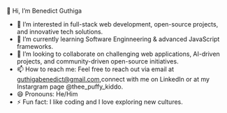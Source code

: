 👋 Hi, I’m Benedict Guthiga

- 👀 I’m interested in full-stack web development, open-source projects, and innovative tech solutions.
- 🌱 I’m currently learning  Software Enginneering & advanced JavaScript frameworks.
- 💞️ I’m looking to collaborate on challenging web applications, AI-driven projects, and community-driven open-source initiatives.
- 📫 How to reach me: Feel free to reach out via email at guthigabenedict@gmail.com,connect with me on LinkedIn or at my Instargram page @thee_puffy_kiddo.
- 😄 Pronouns: He/Him
- ⚡ Fun fact: I like coding and I love exploring new cultures.

<!---

